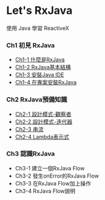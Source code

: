 # Let's RxJava

使用 Java 學習 ReactiveX

### Ch1 初見 RxJava
- [Ch1-1 什麼是RxJava](https://youtu.be/NBx1T3MbL4g)
- [Ch1-2 RxJava基本結構](https://youtu.be/S8i8JtjGZQE)
- [Ch1-3 安裝Java IDE](https://youtu.be/LG1W35PLNL4)
- [Ch1-4 在專案安裝RxJava](https://youtu.be/-gsHuw7ac-A)

### Ch2 RxJava預備知識
- [Ch2-1 設計模式-觀察者](https://youtu.be/Nl28hpHyNnw)
- [Ch2-2 設計模式-迭代器](https://youtu.be/mwHWdYSCcmQ)
- [Ch2-3 串流](https://youtu.be/4J3lji0WqkU)
- [Ch2-4 Lambda表示式](https://youtu.be/o0V0m25fjyU)

### Ch3 認識RxJava
- Ch3-1 建立一個RxJava Flow
- Ch3-2 發生onError的RxJava Flow
- Ch3-3 在RxJava Flow加上操作
- Ch3-4 RxJava Flow說明
